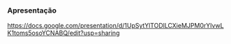 ### Apresentação

https://docs.google.com/presentation/d/1UpSytYlTODlLCXieMJPM0rYIvwLK1toms5osoYCNABQ/edit?usp=sharing